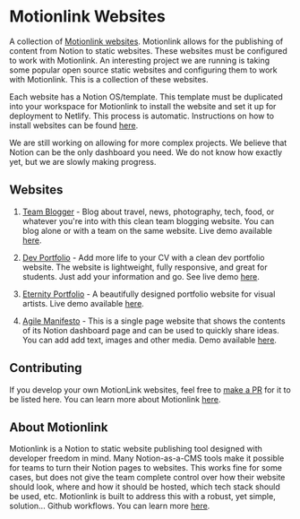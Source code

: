 # Motionlink Websites

A collection of [Motionlink websites](https://motionlink.co/docs/Installing%20websites). Motionlink allows for the publishing of content from Notion to static websites. These websites must be configured to work with Motionlink. An interesting project we are running is taking some popular open source static websites and configuring them to work with Motionlink. This is a collection of these websites.

Each website has a Notion OS/template. This template must be duplicated into your workspace for Motionlink to install the website and set it up for deployment to Netlify. This process is automatic. Instructions on how to install websites can be found [here](https://motionlink.co/docs/Installing%20websites).

We are still working on allowing for more complex projects. We believe that Notion can be the only dashboard you need. We do not know how exactly yet, but we are slowly making progress.

## Websites

1. [Team Blogger](https://github.com/oreal-solutions/team-blogger-template) - Blog about travel, news, photography, tech, food, or whatever you're into with this clean team blogging website. You can blog alone or with a team on the same website. Live demo available [here](https://team-blogger-template.netlify.app).

2. [Dev Portfolio](https://github.com/bats64mgutsi/dev-portfolio-template) - Add more life to your CV with a clean dev portfolio website. The website is lightweight, fully responsive, and great for students. Just add your information and go. See live demo [here](https://dev-portfolio-template-motionlink.netlify.app).

3. [Eternity Portfolio](https://github.com/oreal-solutions/eternity-template) - A beautifully designed portfolio website for visual artists. Live demo available [here](https://eternity-template.netlify.app).

4. [Agile Manifesto](https://github.com/oreal-solutions/agile-manifesto-template) - This is a single page website that shows the contents of its Notion dashboard page and can be used to quickly share ideas. You can add add text, images and other media. Demo available [here](https://agile-manifesto-template.netlify.app).

## Contributing

If you develop your own MotionLink websites, feel free to [make a PR](https://github.com/oreal-solutions/motionlink-websites) for it to be listed here. You can learn more about Motionlink [here](https://motionlink.co/docs/How%20it%20works).

## About Motionlink

Motionlink is a Notion to static website publishing tool designed with developer freedom in mind. Many Notion-as-a-CMS tools make it possible for teams to turn their Notion pages to websites. This works fine for some cases, but does not give the team complete control over how their website should look, where and how it should be hosted, which tech stack should be used, etc. Motionlink is built to address this with a robust, yet simple, solution... Github workflows. You can learn more [here](https://motionlink.co).



